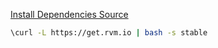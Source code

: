 [Install Dependencies Source](http://railsapps.github.io/installrubyonrails-mac.html)


```bash
\curl -L https://get.rvm.io | bash -s stable
```